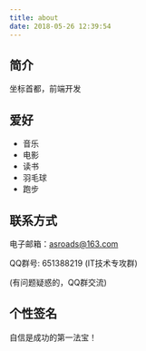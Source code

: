 ```yaml
---
title: about
date: 2018-05-26 12:39:54
---
```


## 简介

坐标首都，前端开发

<!-- more -->

## 爱好

- 音乐
- 电影
- 读书
- 羽毛球
- 跑步

## 联系方式

电子邮箱：[asroads@163.com](mailto:asroads@163.com)

QQ群号: 651388219 (IT技术专攻群)

(有问题疑惑的，QQ群交流)

## 个性签名

自信是成功的第一法宝！